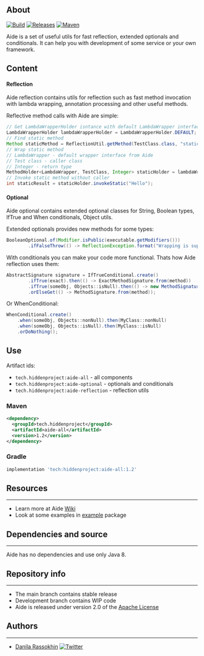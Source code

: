 ## About

[![Build](https://github.com/CrissNamon/aide/actions/workflows/maven.yml/badge.svg)](https://github.com/CrissNamon/aide/actions/workflows/maven.yml)
[![Releases](https://img.shields.io/github/v/release/crissnamon/aide?include_prereleases)](https://github.com/CrissNamon/aide/releases)
[![Maven](https://maven-badges.herokuapp.com/maven-central/tech.hiddenproject/aide/badge.svg)](https://central.sonatype.com/artifact/tech.hiddenproject/aide/1.2)

Aide is a set of useful utils for fast reflection, extended optionals and conditionals. It can help you with development of some service or your own framework.

## Content

#### Reflection

Aide reflection contains utils for reflection such as fast method invocation with lambda wrapping, annotation processing and other useful methods.

Reflective method calls with Aide are simple:

```java
// Get LambdaWrapperHolder isntance with default LambdaWrapper interface loaded
LambdaWrapperHolder lambdaWrapperHolder = LambdaWrapperHolder.DEFAULT;
// Find static method
Method staticMethod = ReflectionUtil.getMethod(TestClass.class, "staticMethod", String.class);
// Wrap static method
// LambdaWrapper - default wrapper interface from Aide
// Test class - caller class
// Integer - return type
MethodHolder<LambdaWrapper, TestClass, Integer> staticHolder = lambdaWrapperHolder.wrapSafe(staticMethod);
// Invoke static method without caller
int staticResult = staticHolder.invokeStatic("Hello");
```

#### Optional

Aide optional contains extended optional classes for String, Boolean types, IfTrue and When conditionals, Object utils.

Extended optionals provides new methods for some types:

```java
BooleanOptional.of(Modifier.isPublic(executable.getModifiers()))
        .ifFalseThrow(() -> ReflectionException.format("Wrapping is supported for PUBLIC methods only!"));
```

With conditionals you can make your code more functional. Thats how Aide reflection uses them:

```java
AbstractSignature signature = IfTrueConditional.create()
        .ifTrue(exact).then(() -> ExactMethodSignature.from(method))
        .ifTrue(someObj, Objects::isNull).then(() -> new MethodSignature())
        .orElseGet(() -> MethodSignature.from(method));
```

Or WhenConditional:

```java
WhenConditional.create()
    .when(someObj, Objects::nonNull).then(MyClass::nonNull)
    .when(someObj, Objects::isNull).then(MyClass::isNull)
    .orDoNothing();
```

## Use

Artifact ids:

- `tech.hiddenproject:aide-all` - all components
- `tech.hiddenproject:aide-optional` - optionals and conditionals
- `tech.hiddenproject:aide-reflection` - reflection utils

### Maven

```xml
<dependency>
  <groupId>tech.hiddenproject</groupId>
  <artifactId>aide-all</artifactId>
  <version>1.2</version>
</dependency>
```

### Gradle

```groovy
implementation 'tech:hiddenproject:aide-all:1.2'
```

## Resources

___

* Learn more at Aide [Wiki](https://github.com/CrissNamon/aide/wiki)
* Look at some examples
  in [example](https://github.com/CrissNamon/aide/tree/main/aide-all/src/main/java/tech/hiddenproject/aide/example)
  package

## Dependencies and source

___

Aide has no dependencies and use only Java 8.

## Repository info

___

* The main branch contains stable release
* Development branch contains WIP code
* Aide is released under version 2.0 of the [Apache License](https://www.apache.org/licenses/LICENSE-2.0)

## Authors

___

* [Danila Rassokhin](https://gihub.com/crissnamon) [![Twitter](https://img.shields.io/twitter/follow/kpekepsalt_en?style=social)](https://twitter.com/kpekepsalt_en)
